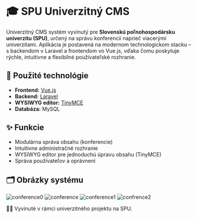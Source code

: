 # 🎓 SPU Univerzitný CMS

Univerzitný CMS systém vyvinutý pre **Slovenskú poľnohospodársku univerzitu (SPU)**, určený na správu konferencií naprieč viacerými univerzitami. Aplikácia je postavená na modernom technologickom stacku – s backendom v Laravel a frontendom vo Vue.js, vďaka čomu poskytuje rýchle, intuitívne a flexibilné používateľské rozhranie.

## 🧰 Použité technológie

- **Frontend:** [Vue.js](https://vuejs.org/)  
- **Backend:** [Laravel](https://laravel.com/)  
- **WYSIWYG editor:** [TinyMCE](https://www.tiny.cloud/)  
- **Databáza:** MySQL

## ✨ Funkcie

- Modulárna správa obsahu (konferencie)
- Intuitívne administračné rozhranie
- WYSIWYG editor pre jednoduchú úpravu obsahu (TinyMCE)
- Správa používateľov a oprávnení

## 🗂️ Obrázky systému

![conference0](https://github.com/user-attachments/assets/37b4335f-5f75-497f-b824-a25ebdda2fc9)
![conference](https://github.com/user-attachments/assets/c43abd0d-38a7-4886-ab8c-a53b9f3caee7)
![conference1](https://github.com/user-attachments/assets/c4638593-5ff9-470a-ac32-36d40bd4cadf)
![confrence2](https://github.com/user-attachments/assets/3fc50ac5-f2b3-4fce-abb1-2e061fced8b1)

👨‍💻 Vyvinuté v rámci univerzitného projektu na SPU.
